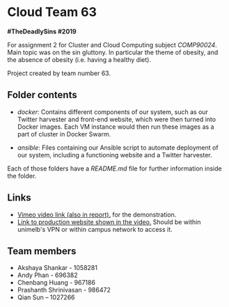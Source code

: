# Cloud Team 63
**#TheDeadlySins #2019**

For assignment 2 for Cluster and Cloud Computing subject *COMP90024*. Main topic was on the sin gluttony. In particular the theme of obesity, and the absence of obesity (i.e. having a healthy diet).

Project created by team number 63.

## Folder contents
*  *docker*: Contains different components of our system, such as our Twitter harvester and front-end website, which were then turned into Docker images. Each VM instance would then run these images as a part of cluster in Docker Swarm.

*  *ansible*: Files containing our Ansible script to automate deployment of our system, including a functioning website and a Twitter harvester.

Each of those folders have a *README.md* file for further information inside the folder.

## Links
* [Vimeo video link (also in report).](https://vimeo.com/336420766) for the demonstration.
* [Link to production website shown in the video.](http://172.26.37.217/) Should be within unimelb's VPN or within campus network to access it.

## Team members
* Akshaya Shankar - 1058281
* Andy Phan - 696382
* Chenbang Huang - 967186
* Prashanth Shrinivasan - 986472
* Qian Sun – 1027266
